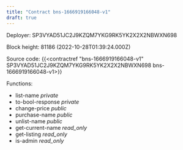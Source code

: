 ```yaml
---
title: "Contract bns-1666919166048-v1"
draft: true
---
```

Deployer: SP3VYAD51JC2J9KZQM7YKG9RK5YK2X2X2NBWXN698


 



Block height: 81186 (2022-10-28T01:39:24.000Z)

Source code: {{<contractref "bns-1666919166048-v1" SP3VYAD51JC2J9KZQM7YKG9RK5YK2X2X2NBWXN698 bns-1666919166048-v1>}}

Functions:

* list-name _private_
* to-bool-response _private_
* change-price _public_
* purchase-name _public_
* unlist-name _public_
* get-current-name _read_only_
* get-listing _read_only_
* is-admin _read_only_
